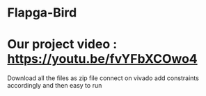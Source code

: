 # Flapga-Bird
# Our project video : https://youtu.be/fvYFbXCOwo4
Download all the files as zip file 
connect on vivado
add constraints accordingly and then easy to run 
